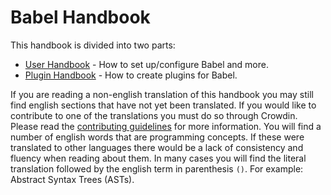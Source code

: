 # Babel Handbook

This handbook is divided into two parts:

- [User Handbook](user-handbook.md) - How to set up/configure Babel and more.
- [Plugin Handbook](plugin-handbook.md) - How to create plugins for Babel.

If you are reading a non-english translation of this handbook you may still find
english sections that have not yet been translated. If you would like to
contribute to one of the translations you must do so through Crowdin. Please
read the [contributing guidelines](/CONTRIBUTING.md) for more information. You
will find a number of english words that are programming concepts. If these were
translated to other languages there would be a lack of consistency and fluency
when reading about them. In many cases you will find the literal translation
followed by the english term in parenthesis `()`. For example: Abstract Syntax
Trees (ASTs).
